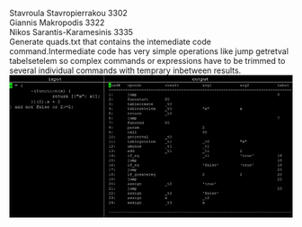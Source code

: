 Stavroula Stavropierrakou 3302<br>
Giannis Makropodis	3322<br>
Nikos Sarantis-Karamesinis 3335<br>
Generate quads.txt that contains the intemediate code command.Intermediate code has very simple operations like jump  getretval tabelsetelem so complex commands or expressions have to be trimmed to several individual commands with temprary inbetween results.
![quads example](https://github.com/nikkaramessinis/Compilers-and-Languages/blob/master/phase3/phase3_example_output.png)
